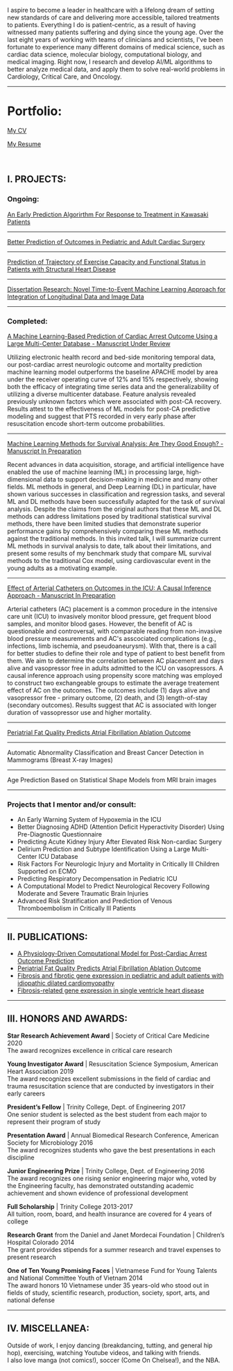 I aspire to become a leader in healthcare with a lifelong dream of setting new standards of care and delivering more accessible, tailored treatments to patients. Everything I do is patient-centric, as a result of having witnessed many patients suffering and dying since the young age. Over the last eight years of working with teams of clinicians and scientists, I've been fortunate to experience many different domains of medical science, such as cardiac data science, molecular biology, computational biology, and medical imaging. Right now, I research and develop AI/ML algorithms to better analyze medical data, and apply them to solve real-world problems in Cardiology, Critical Care, and Oncology. 
<br/>

---

# Portfolio:

[My CV](/pdf/CV_Hieu(Hugh)Nguyen_May2021.pdf)

[My Resume](/pdf/Resume_Hieu(Hugh)Nguyen_July2020.pdf)

<br/>

## I. PROJECTS:
### Ongoing:
[An Early Prediction Algorirthm For Response to Treatment in Kawasaki Patients](/projects/kawasaki.md)

---
[Better Prediction of Outcomes in Pediatric and Adult Cardiac Surgery](/projects/cardiac_surgery.md)

---
[Prediction of Trajectory of Exercise Capacity and Functional Status in Patients with Structural Heart Disease](/projects/cardiac_exercise.md)

---

[Dissertation Research: Novel Time-to-Event Machine Learning Approach for Integration of Longitudinal Data and Image Data](/projects/thesis.md)

---


### Completed:
[A Machine Learning-Based Prediction of Cardiac Arrest Outcome Using a Large Multi-Center Database - Manuscript Under Review](/pdf/TeamBlue_5minPresentation.pdf)

Utilizing electronic health record and bed-side monitoring temporal data, our post-cardiac arrest neurologic outcome and mortality prediction machine learning model outperforms the baseline APACHE model by area under the receiver operating curve of 12% and 15% respectively, showing both the efficacy of integrating time series data and the generalizability of utilizing a diverse multicenter database. Feature analysis revealed previously unknown factors which were associated with post-CA recovery. Results attest to the effectiveness of ML models for post-CA predictive modeling and suggest that PTS recorded in very early phase after resuscitation encode short-term outcome probabilities.

---
[Machine Learning Methods for Survival Analysis: Are They Good Enough? - Manuscript In Preparation](/pdf/SLAM_presentation_2.pdf)

Recent advances in data acquisition, storage, and artificial intelligence have enabled the use of machine learning (ML) in processing large, high-dimensional data to support decision-making in medicine and many other fields. ML methods in general, and Deep Learning (DL) in particular, have shown various successes in classification and regression tasks, and several ML and DL methods have been successfully adapted for the task of survival analysis. Despite the claims from the original authors that these ML and DL methods can address limitations posed by traditional statistical survival methods, there have been limited studies that demonstrate superior performance gains by comprehensively comparing these ML methods against the traditional methods. In this invited talk, I will summarize current ML methods in survival analysis to date, talk about their limitations, and present some results of my benchmark study that compare ML survival methods to the traditional Cox model, using cardiovascular event in the young adults as a motivating example.

---
[Effect of Arterial Catheters on Outcomes in the ICU: A Causal Inference Approach - Manuscript In Preparation](/pdf/SCCM_Final_Team_9.pdf) 

Arterial catheters (AC) placement is a common procedure in the intensive care unit (ICU) to invasively monitor blood pressure, get frequent blood samples, and monitor blood gases. However, the benefit of AC is questionable and controversal, with comparable reading from non-invasive blood pressure measurements and AC's asscociated complications (e.g., infections, limb ischemia, and pseudoaneurysm). With that, there is a call for better studies to define their role and type of patient to best benefit from them. We aim to determine the correlation between AC placement and days alive and vasopressor free in adults admitted to the ICU on vasopressors. A causal inference approach using propensity score matching was employed to construct two exchangeable groups to estimate the average treatement effect of AC on the outcomes. The outcomes include (1) days alive and vasopressor free - primary outcome, (2) death, and (3) length-of-stay (secondary outcomes). Results suggest that AC is associated with longer duration of vassopressor use and higher mortality.

---
[Periatrial Fat Quality Predicts Atrial Fibrillation Ablation Outcome](https://www.ncbi.nlm.nih.gov/pubmed/31177816)

---
Automatic Abnormality Classification and Breast Cancer Detection in Mammograms (Breast X-ray Images)

---
Age Prediction Based on Statistical Shape Models from MRI brain images

---

### Projects that I mentor and/or consult:

- An Early Warning System of Hypoxemia in the ICU 
- Better Diagnosing ADHD (Attention Deficit Hyperactivity Disorder) Using Pre-Diagnostic Questionnaire 
- Predicting Acute Kidney Injury After Elevated Risk Non-cardiac Surgery
- Delirium Prediction and Subtype Identification Using a Large Multi-Center ICU Database 
- Risk Factors For Neurologic Injury and Mortality in Critically Ill Children Supported on ECMO
- Predicting Respiratory Decompensation in Pediatric ICU
- A Computational Model to Predict Neurological Recovery Following Moderate and Severe Traumatic Brain Injuries
- Advanced Risk Stratification and Prediction of Venous Thromboembolism in Critically Ill Patients


---


## II. PUBLICATIONS:

- [A Physiology-Driven Computational Model for Post-Cardiac Arrest Outcome Prediction](https://arxiv.org/abs/2002.03309)
- [Periatrial Fat Quality Predicts Atrial Fibrillation Ablation Outcome](https://www.ncbi.nlm.nih.gov/pubmed/31177816)
- [Fibrosis and fibrotic gene expression in pediatric and adult patients with idiopathic dilated cardiomyopathy](https://www.ncbi.nlm.nih.gov/pubmed/27890770)
- [Fibrosis-related gene expression in single ventricle heart disease](https://www.ncbi.nlm.nih.gov/pubmed/29050751)


---


## III. HONORS AND AWARDS:

**Star Research Achievement Award** | Society of Critical Care Medicine
2020 <br/>
The award recognizes excellence in critical care research

**Young Investigator Award** | Resuscitation Science Symposium, American Heart Association 
2019 <br/>
The award recognizes excellent submissions in the field of cardiac and trauma resuscitation science that are conducted by investigators in their early careers

**President’s Fellow** | Trinity College, Dept. of Engineering 
2017 <br/>
One senior student is selected as the best student from each major to represent their program of study 

**Presentation Award** | Annual Biomedical Research Conference, American Society for Microbiology
2016 <br/>
The award recognizes students who gave the best presentations in each discipline

**Junior Engineering Prize** | Trinity College, Dept. of Engineering 
2016 <br/>
The award recognizes one rising senior engineering major who, voted by the Engineering faculty, has demonstrated outstanding academic achievement and shown evidence of professional development

**Full Scholarship** | Trinity College 2013-2017 <br/>
All tuition, room, board, and health insurance are covered for 4 years of college

**Research Grant** from the Daniel and Janet Mordecai Foundation | Children’s Hospital Colorado 
2014 <br/>
The grant provides stipends for a summer research and travel expenses to present research

**One of Ten Young Promising Faces** | Vietnamese Fund for Young Talents and National Committee Youth of Vietnam 
2014 <br/>
The award honors 10 Vietnamese under 35 years-old who stood out in fields of study, scientific research, production, society, sport, arts, and national defense



---




## IV. MISCELLANEA:
Outside of work, I enjoy dancing (breakdancing, tutting, and general hip hop), exercising, watching Youtube videos, and talking with friends. <br/>
I also love manga (not comics!), soccer (Come On Chelsea!), and the NBA.

